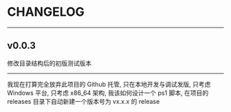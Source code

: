 # CHANGELOG

---

## v0.0.3

修改目录结构后的初版测试版本

---

我现在打算完全放弃此项目的 Github 托管, 只在本地开发与调试发版, 只考虑 Windows 平台, 只考虑 x86_64 架构, 我该如何设计一个 ps1 脚本, 在项目的 releases 目录下自动新建一个版本号为 vx.x.x 的 release
